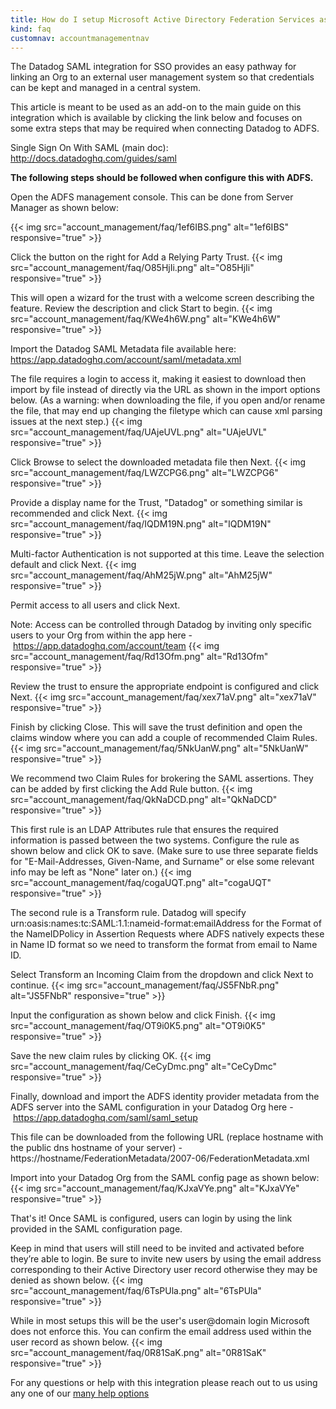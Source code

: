 ```yaml
---
title: How do I setup Microsoft Active Directory Federation Services as a SAML IdP?
kind: faq
customnav: accountmanagementnav
---
```


The Datadog SAML integration for SSO provides an easy pathway for linking an Org to an external user management system so that credentials can be kept and managed in a central system.

This article is meant to be used as an add-on to the main guide on this integration which is available by clicking the link below and focuses on some extra steps that may be required when connecting Datadog to ADFS.

Single Sign On With SAML (main doc):
http://docs.datadoghq.com/guides/saml

**The following steps should be followed when configure this with ADFS.**

Open the ADFS management console. This can be done from Server Manager as shown below:

{{< img src="account_management/faq/1ef6IBS.png" alt="1ef6IBS" responsive="true" >}}

Click the button on the right for Add a Relying Party Trust.
{{< img src="account_management/faq/O85HjIi.png" alt="O85HjIi" responsive="true" >}}

This will open a wizard for the trust with a welcome screen describing the feature. Review the description and click Start to begin.
{{< img src="account_management/faq/KWe4h6W.png" alt="KWe4h6W" responsive="true" >}}

Import the Datadog SAML Metadata file available here:
https://app.datadoghq.com/account/saml/metadata.xml

The file requires a login to access it, making it easiest to download then import by file instead of directly via the URL as shown in the import options below. (As a warning: when downloading the file, if you open and/or rename the file, that may end up changing the filetype which can cause xml parsing issues at the next step.)
{{< img src="account_management/faq/UAjeUVL.png" alt="UAjeUVL" responsive="true" >}}

Click Browse to select the downloaded metadata file then Next.
{{< img src="account_management/faq/LWZCPG6.png" alt="LWZCPG6" responsive="true" >}}

Provide a display name for the Trust, "Datadog" or something similar is recommended and click Next.
{{< img src="account_management/faq/IQDM19N.png" alt="IQDM19N" responsive="true" >}}

Multi-factor Authentication is not supported at this time. Leave the selection default and click Next.
{{< img src="account_management/faq/AhM25jW.png" alt="AhM25jW" responsive="true" >}}

Permit access to all users and click Next.

Note: Access can be controlled through Datadog by inviting only specific users to your Org from within the app here - https://app.datadoghq.com/account/team
{{< img src="account_management/faq/Rd13Ofm.png" alt="Rd13Ofm" responsive="true" >}}

Review the trust to ensure the appropriate endpoint is configured and click Next.
{{< img src="account_management/faq/xex71aV.png" alt="xex71aV" responsive="true" >}}

Finish by clicking Close. This will save the trust definition and open the claims window where you can add a couple of recommended Claim Rules.
{{< img src="account_management/faq/5NkUanW.png" alt="5NkUanW" responsive="true" >}}

We recommend two Claim Rules for brokering the SAML assertions. They can be added by first clicking the Add Rule button.
{{< img src="account_management/faq/QkNaDCD.png" alt="QkNaDCD" responsive="true" >}}

This first rule is an LDAP Attributes rule that ensures the required information is passed between the two systems. Configure the rule as shown below and click OK to save. (Make sure to use three separate fields for "E-Mail-Addresses, Given-Name, and Surname" or else some relevant info may be left as "None" later on.)
{{< img src="account_management/faq/cogaUQT.png" alt="cogaUQT" responsive="true" >}}

The second rule is a Transform rule. Datadog will specify urn:oasis:names:tc:SAML:1.1:nameid-format:emailAddress for the Format of the NameIDPolicy in Assertion Requests where ADFS natively expects these in Name ID format so we need to transform the format from email to Name ID.

Select Transform an Incoming Claim from the dropdown and click Next to continue.
{{< img src="account_management/faq/JS5FNbR.png" alt="JS5FNbR" responsive="true" >}}

Input the configuration as shown below and click Finish.
{{< img src="account_management/faq/OT9i0K5.png" alt="OT9i0K5" responsive="true" >}}

Save the new claim rules by clicking OK.
{{< img src="account_management/faq/CeCyDmc.png" alt="CeCyDmc" responsive="true" >}}

Finally, download and import the ADFS identity provider metadata from the ADFS server into the SAML configuration in your Datadog Org here - https://app.datadoghq.com/saml/saml_setup

This file can be downloaded from the following URL (replace hostname with the public dns hostname of your server) - https://hostname/FederationMetadata/2007-06/FederationMetadata.xml

Import into your Datadog Org from the SAML config page as shown below:
{{< img src="account_management/faq/KJxaVYe.png" alt="KJxaVYe" responsive="true" >}}

That's it! Once SAML is configured, users can login by using the link provided in the SAML configuration page.

Keep in mind that users will still need to be invited and activated before they’re able to login. Be sure to invite new users by using the email address corresponding to their Active Directory user record otherwise they may be denied as shown below.
{{< img src="account_management/faq/6TsPUla.png" alt="6TsPUla" responsive="true" >}}

While in most setups this will be the user's user@domain login Microsoft does not enforce this. You can confirm the email address used within the user record as shown below.
{{< img src="account_management/faq/0R81SaK.png" alt="0R81SaK" responsive="true" >}}

For any questions or help with this integration please reach out to us using any one of our [many help options](/help)


